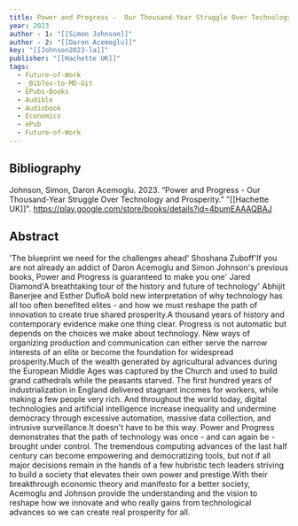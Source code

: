 ```yaml
---
title: Power and Progress -  Our Thousand-Year Struggle Over Technology and Prosperity
year: 2023
author - 1: "[[Simon Johnson]]"
author - 2: "[[Daron Acemoglu]]"
key: "[[Johnson2023-la]]"
publisher: "[[Hachette UK]]"
tags:
  - Future-of-Work
  - _BibTex-to-MD-Git
  - EPubs-Books
  - Audible
  - Audiobook
  - Economics
  - ePub
  - Future-of-Work
---
```


## Bibliography
Johnson, Simon, Daron Acemoglu. 2023. “Power and Progress -  Our Thousand-Year Struggle Over Technology and Prosperity.” "[[Hachette UK]]". https://play.google.com/store/books/details?id=4bumEAAAQBAJ

## Abstract
'The blueprint we need for the challenges ahead' Shoshana Zuboff'If you are not already an addict of Daron Acemoglu and Simon Johnson's previous books, Power and Progress is guaranteed to make you one' Jared Diamond'A breathtaking tour of the history and future of technology' Abhijit Banerjee and Esther DufloA bold new interpretation of why technology has all too often benefited elites - and how we must reshape the path of innovation to create true shared prosperity.A thousand years of history and contemporary evidence make one thing clear. Progress is not automatic but depends on the choices we make about technology. New ways of organizing production and communication can either serve the narrow interests of an elite or become the foundation for widespread prosperity.Much of the wealth generated by agricultural advances during the European Middle Ages was captured by the Church and used to build grand cathedrals while the peasants starved. The first hundred years of industrialization in England delivered stagnant incomes for workers, while making a few people very rich. And throughout the world today, digital technologies and artificial intelligence increase inequality and undermine democracy through excessive automation, massive data collection, and intrusive surveillance.It doesn't have to be this way. Power and Progress demonstrates that the path of technology was once - and can again be - brought under control. The tremendous computing advances of the last half century can become empowering and democratizing tools, but not if all major decisions remain in the hands of a few hubristic tech leaders striving to build a society that elevates their own power and prestige.With their breakthrough economic theory and manifesto for a better society, Acemoglu and Johnson provide the understanding and the vision to reshape how we innovate and who really gains from technological advances so we can create real prosperity for all.